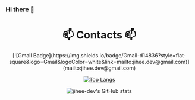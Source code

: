 ### Hi there 👋

<H1 align="center">📫 Contacts 📫</H1>
<center>
  [![Gmail Badge](https://img.shields.io/badge/Gmail-d14836?style=flat-square&logo=Gmail&logoColor=white&link=mailto:jihee.dev@gmail.com)](mailto:jihee.dev@gmail.com)
  <!--
  [![Facebook Badge](https://img.shields.io/badge/Facebook-1877f2?style=flat-square&logo=Facebook&logoColor=white&link=https://www.facebook.com/profile.php?id=100006293478357)](https://www.facebook.com/profile.php?id=100006293478357)
  [![Instagram Badge](https://img.shields.io/badge/Instagram-e4405f?style=flat-square&logo=Instagram&logoColor=white&link=https://www.instagram.com/plat_67/)](https://www.instagram.com/plat_67/)
  -->

   
   
   
  [![Top Langs](https://github-readme-stats.vercel.app/api/top-langs/?username=jihee-dev&layout=compact)](https://github.com/anuraghazra/github-readme-stats)

   
   
   
  ![jihee-dev's GitHub stats](https://github-readme-stats.vercel.app/api?username=jihee-dev&count_private=true&show_icons=true&theme=onedark)

</center>


<!--
**jihee-dev/jihee-dev** is a ✨ _special_ ✨ repository because its `README.md` (this file) appears on your GitHub profile.

Here are some ideas to get you started:

- 🔭 I’m currently working on ...
- 🌱 I’m currently learning ...
- 👯 I’m looking to collaborate on ...
- 🤔 I’m looking for help with ...
- 💬 Ask me about ...
- 📫 How to reach me: ...
- 😄 Pronouns: ...
- ⚡ Fun fact: ...
-->
